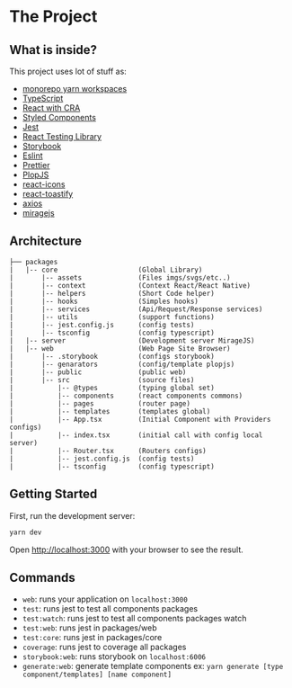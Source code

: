 # The Project

## What is inside?

This project uses lot of stuff as:

-   [monorepo yarn workspaces](https://classic.yarnpkg.com/blog/2017/08/02/introducing-workspaces/)
-   [TypeScript](https://www.typescriptlang.org/)
-   [React with CRA](https://reactjs.org/)
-   [Styled Components](https://styled-components.com/)
-   [Jest](https://jestjs.io/)
-   [React Testing Library](https://testing-library.com/docs/react-testing-library/intro)
-   [Storybook](https://storybook.js.org/)
-   [Eslint](https://eslint.org/)
-   [Prettier](https://prettier.io/)
-   [PlopJS](https://plopjs.com/)
-   [react-icons](https://react-icons.github.io/)
-   [react-toastify](https://www.npmjs.com/package/react-toastify)
-   [axios](https://axios-http.com/)
-   [miragejs](https://miragejs.com/)

## Architecture

```
├── packages
|   |-- core                    (Global Library)
|       |-- assets              (Files imgs/svgs/etc..)
|       |-- context             (Context React/React Native)
|       |-- helpers             (Short Code helper)
|       |-- hooks               (Simples hooks)
|       |-- services            (Api/Request/Response services)
|       |-- utils               (support functions)
|       |-- jest.config.js      (config tests)
|       |-- tsconfig            (config typescript)
|   |-- server                  (Development server MirageJS)
|   |-- web                     (Web Page Site Browser)
|       |-- .storybook          (configs storybook)
|       |-- genarators          (config/template plopjs)
|       |-- public              (public web)
|       |-- src                 (source files)
|           |-- @types          (typing global set)
|           |-- components      (react components commons)
|           |-- pages           (router page)
|           |-- templates       (templates global)
|           |-- App.tsx         (Initial Component with Providers configs)
|           |-- index.tsx       (initial call with config local server)
|           |-- Router.tsx      (Routers configs)
|           |-- jest.config.js  (config tests)
|           |-- tsconfig        (config typescript)
```

## Getting Started

First, run the development server:

```bash
yarn dev
```

Open [http://localhost:3000](http://localhost:3000) with your browser to see the result.

## Commands

-   `web`: runs your application on `localhost:3000`
-   `test`: runs jest to test all components packages
-   `test:watch`: runs jest to test all components packages watch
-   `test:web`: runs jest in packages/web
-   `test:core`: runs jest in packages/core
-   `coverage`: runs jest to coverage all packages
-   `storybook:web`: runs storybook on `localhost:6006`
-   `generate:web`: generate template components ex: `yarn generate [type component/templates] [name component]`
